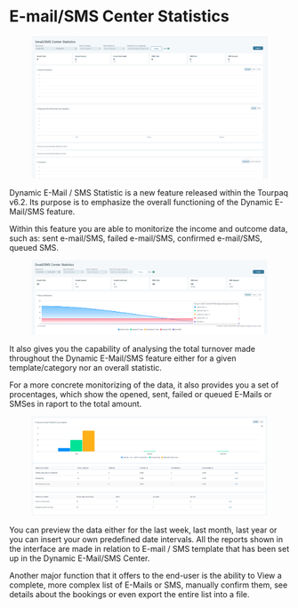 # E-mail/SMS Center Statistics

<figure><img src=".gitbook/assets/image (24).png" alt=""><figcaption></figcaption></figure>

Dynamic E-Mail / SMS Statistic is a new feature released within the Tourpaq v6.2. Its purpose is to emphasize the overall functioning of the Dynamic E-Mail/SMS feature.

Within this feature you are able to monitorize the income and outcome data, such as: sent e-mail/SMS, failed e-mail/SMS, confirmed e-mail/SMS, queued SMS.

<figure><img src=".gitbook/assets/image (25).png" alt=""><figcaption></figcaption></figure>

It also gives you the capability of analysing the total turnover made throughout the Dynamic E-Mail/SMS feature either for a given template/category nor an overall statistic.

For a more concrete monitorizing of the data, it also provides you a set of procentages, which show the opened, sent, failed or queued E-Mails or SMSes in raport to the total amount.

<figure><img src=".gitbook/assets/image (26).png" alt=""><figcaption></figcaption></figure>

You can preview the data either for the last week, last month, last year or you can insert your own predefined date intervals. All the reports shown in the interface are made in relation to E-mail / SMS template that has been set up in the Dynamic E-Mail/SMS Center.

Another major function that it offers to the end-user is the ability to View a complete, more complex list of E-Mails or SMS, manually confirm them, see details about the bookings or even export the entire list into a file.
